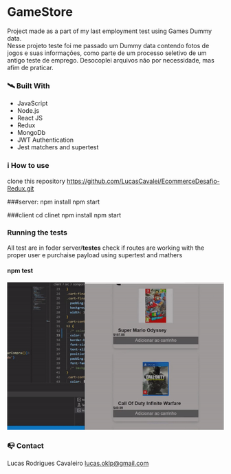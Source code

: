 # GameStore

Project made as a part of my last employment test using Games Dummy data.  
Nesse projeto teste foi me passado um Dummy data contendo fotos de jogos e suas informações, como
parte de um processo seletivo de um antigo teste de emprego.
Desocoplei arquivos não por necessidade, mas afim de praticar.

### 🛰️ Built With

- JavaScript
- Node.js
- React JS
- Redux
- MongoDb
- JWT Authentication
- Jest matchers and supertest

### ℹ️ How to use

clone this repository
https://github.com/LucasCavalei/EcommerceDesafio-Redux.git

###server:
npm install
npm start

###client
cd clinet
npm install
npm start

### Running the tests

All test are in foder server/__testes__ 
check if routes are working with the proper user e purchaise payload
using supertest and mathers 

#### npm test

<img src="./client/src/assets/previewProject.gif" width="515"/>

### 📭 Contact

Lucas Rodrigues Cavaleiro lucas.oklp@gmail.com
